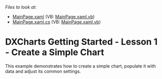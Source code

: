 <!-- default file list -->
*Files to look at*:

* [MainPage.xaml](./CS/sl/MainPage.xaml) (VB: [MainPage.xaml.vb](./VB/sl/MainPage.xaml.vb))
* [MainPage.xaml.cs](./CS/sl/MainPage.xaml.cs) (VB: [MainPage.xaml.vb](./VB/sl/MainPage.xaml.vb))
<!-- default file list end -->
# DXCharts Getting Started - Lesson 1 - Create a Simple Chart


<p>This example demonstrates how to create a simple chart, populate it with data and adjust its common settings.</p>

<br/>


